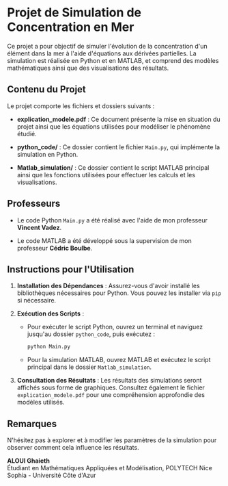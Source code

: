 # Projet de Simulation de Concentration en Mer

Ce projet a pour objectif de simuler l'évolution de la concentration d'un élément dans la mer à l'aide d'équations aux dérivées partielles. La simulation est réalisée en Python et en MATLAB, et comprend des modèles mathématiques ainsi que des visualisations des résultats.

## Contenu du Projet

Le projet comporte les fichiers et dossiers suivants :

- **explication_modele.pdf** : Ce document présente la mise en situation du projet ainsi que les équations utilisées pour modéliser le phénomène étudié.
  
- **python_code/** : Ce dossier contient le fichier `Main.py`, qui implémente la simulation en Python.

- **Matlab_simulation/** : Ce dossier contient le script MATLAB principal ainsi que les fonctions utilisées pour effectuer les calculs et les visualisations.

## Professeurs

- Le code Python `Main.py` a été réalisé avec l'aide de mon professeur **Vincent Vadez**.
  
- Le code MATLAB a été développé sous la supervision de mon professeur **Cédric Boulbe**.

## Instructions pour l'Utilisation

1. **Installation des Dépendances** : Assurez-vous d'avoir installé les bibliothèques nécessaires pour Python. Vous pouvez les installer via `pip` si nécessaire.
   
2. **Exécution des Scripts** :
   - Pour exécuter le script Python, ouvrez un terminal et naviguez jusqu'au dossier `python_code`, puis exécutez :
     ```bash
     python Main.py
     ```
   - Pour la simulation MATLAB, ouvrez MATLAB et exécutez le script principal dans le dossier `Matlab_simulation`.

3. **Consultation des Résultats** : Les résultats des simulations seront affichés sous forme de graphiques. Consultez également le fichier `explication_modele.pdf` pour une compréhension approfondie des modèles utilisés.

## Remarques

N'hésitez pas à explorer et à modifier les paramètres de la simulation pour observer comment cela influence les résultats.

**ALOUI Ghaieth**  
Étudiant en Mathématiques Appliquées et Modélisation, POLYTECH Nice Sophia - Université Côte d'Azur

